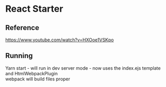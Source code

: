 # React Starter

## Reference
https://www.youtube.com/watch?v=HXOoe1VSKpo

## Running
Yarn start - will run in dev server mode - now uses the index.ejs template and HtmlWebpackPlugin   
webpack will build files proper  
